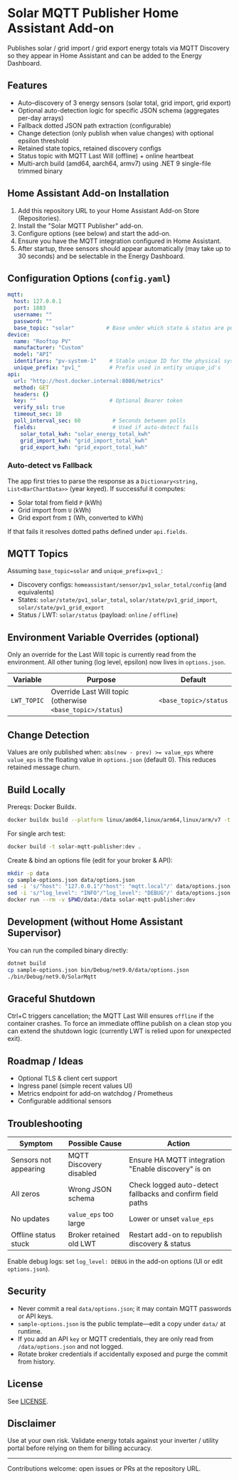 # Solar MQTT Publisher Home Assistant Add-on

Publishes solar / grid import / grid export energy totals via MQTT Discovery so they appear in Home Assistant and can be added to the Energy Dashboard.

## Features

- Auto–discovery of 3 energy sensors (solar total, grid import, grid export)
- Optional auto-detection logic for specific JSON schema (aggregates per-day arrays)
- Fallback dotted JSON path extraction (configurable)
- Change detection (only publish when value changes) with optional epsilon threshold
- Retained state topics, retained discovery configs
- Status topic with MQTT Last Will (offline) + online heartbeat
- Multi-arch build (amd64, aarch64, armv7) using .NET 9 single-file trimmed binary

## Home Assistant Add-on Installation

1. Add this repository URL to your Home Assistant Add-on Store (Repositories).
2. Install the "Solar MQTT Publisher" add-on.
3. Configure options (see below) and start the add-on.
4. Ensure you have the MQTT integration configured in Home Assistant.
5. After startup, three sensors should appear automatically (may take up to 30 seconds) and be selectable in the Energy Dashboard.

## Configuration Options (`config.yaml`)

```yaml
mqtt:
  host: 127.0.0.1
  port: 1883
  username: ""
  password: ""
  base_topic: "solar"          # Base under which state & status are published
device:
  name: "Rooftop PV"
  manufacturer: "Custom"
  model: "API"
  identifiers: "pv-system-1"    # Stable unique ID for the physical system
  unique_prefix: "pv1_"         # Prefix used in entity unique_id's
api:
  url: "http://host.docker.internal:8080/metrics"
  method: GET
  headers: {}
  key: ""                       # Optional Bearer token
  verify_ssl: true
  timeout_sec: 10
  poll_interval_sec: 60          # Seconds between polls
  fields:                        # Used if auto-detect fails
    solar_total_kwh: "solar_energy_total_kwh"
    grid_import_kwh: "grid_import_total_kwh"
    grid_export_kwh: "grid_export_total_kwh"
```

### Auto-detect vs Fallback

The app first tries to parse the response as a `Dictionary<string, List<BarChartData>>` (year keyed). If successful it computes:

- Solar total from field `P` (kWh)
- Grid import from `U` (kWh)
- Grid export from `I` (Wh, converted to kWh)

If that fails it resolves dotted paths defined under `api.fields`.

## MQTT Topics

Assuming `base_topic=solar` and `unique_prefix=pv1_`:

- Discovery configs: `homeassistant/sensor/pv1_solar_total/config` (and equivalents)
- States: `solar/state/pv1_solar_total`, `solar/state/pv1_grid_import`, `solar/state/pv1_grid_export`
- Status / LWT: `solar/status` (payload: `online` / `offline`)

## Environment Variable Overrides (optional)

Only an override for the Last Will topic is currently read from the environment. All other tuning (log level, epsilon) now lives in `options.json`.

| Variable | Purpose | Default |
|----------|---------|---------|
| `LWT_TOPIC` | Override Last Will topic (otherwise `<base_topic>/status`) | `<base_topic>/status` |

## Change Detection

Values are only published when: `abs(new - prev) >= value_eps` where `value_eps` is the floating value in `options.json` (default 0). This reduces retained message churn.

## Build Locally

Prereqs: Docker Buildx.

```bash
docker buildx build --platform linux/amd64,linux/arm64,linux/arm/v7 -t yourrepo/solar-mqtt-publisher:0.1.0 .
```

For single arch test:

```bash
docker build -t solar-mqtt-publisher:dev .
```

Create & bind an options file (edit for your broker & API):

```bash
mkdir -p data
cp sample-options.json data/options.json
sed -i 's/"host": "127.0.0.1"/"host": "mqtt.local"/' data/options.json
sed -i 's/"log_level": "INFO"/"log_level": "DEBUG"/' data/options.json # enable debug
docker run --rm -v $PWD/data:/data solar-mqtt-publisher:dev
```

## Development (without Home Assistant Supervisor)

You can run the compiled binary directly:

```bash
dotnet build
cp sample-options.json bin/Debug/net9.0/data/options.json
./bin/Debug/net9.0/SolarMqtt
```

## Graceful Shutdown

Ctrl+C triggers cancellation; the MQTT Last Will ensures `offline` if the container crashes. To force an immediate offline publish on a clean stop you can extend the shutdown logic (currently LWT is relied upon for unexpected exit).

## Roadmap / Ideas

- Optional TLS & client cert support
- Ingress panel (simple recent values UI)
- Metrics endpoint for add-on watchdog / Prometheus
- Configurable additional sensors

## Troubleshooting

| Symptom | Possible Cause | Action |
|---------|----------------|--------|
| Sensors not appearing | MQTT Discovery disabled | Ensure HA MQTT integration "Enable discovery" is on |
| All zeros | Wrong JSON schema | Check logged auto-detect fallbacks and confirm field paths |
| No updates | `value_eps` too large | Lower or unset `value_eps` |
| Offline status stuck | Broker retained old LWT | Restart add-on to republish discovery & status |

Enable debug logs: set `log_level: DEBUG` in the add-on options (UI or edit `options.json`).

## Security

- Never commit a real `data/options.json`; it may contain MQTT passwords or API keys.
- `sample-options.json` is the public template—edit a copy under `data/` at runtime.
- If you add an API `key` or MQTT credentials, they are only read from `/data/options.json` and not logged.
- Rotate broker credentials if accidentally exposed and purge the commit from history.

## License

See [LICENSE](./LICENSE).

## Disclaimer

Use at your own risk. Validate energy totals against your inverter / utility portal before relying on them for billing accuracy.

---

Contributions welcome: open issues or PRs at the repository URL.
